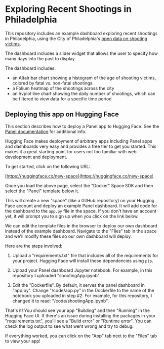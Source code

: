 # Exploring Recent Shootings in Philadelphia

This repository includes an example dashboard exploring recent shootings in Philadelphia,
using the City of Philadelphia's [open data on shooting victims](https://www.opendataphilly.org/dataset/shooting-victims).

The dashboard includes a slider widget that allows the user to specify how many days
into the past to display.

The dashboard includes:

- an Altair bar chart showing a histogram of the age of shooting victims, colored by fatal vs. non-fatal shootings
- a Folium heatmap of the shootings across the city
- an hvplot line chart showing the daily number of shootings, which can be filtered to view data for a specific time period



## Deploying this app on Hugging Face

This section describes how to deploy a Panel app to Hugging Face. See the [Panel documentation](https://panel.holoviz.org/how_to/deployment/huggingface.html) for additional info.

Hugging Face makes deployment of arbitrary apps including Panel apps and dashboards very easy and provides a free tier to get you started. This makes it a great starting point for users not too familiar with web development and deployment.

To get started, click on the following URL:

[https://huggingface.co/new-space](https://huggingface.co/new-space)

Once you load the above page, select the "Docker" Space SDK and then select the "Panel" template below it.

This will create a new "space" (like a GitHub repository) on 
your Hugging Face account and deploy an example Panel dashboard. It will add code for the dashboard to the `app.py` file in the space. If you don't have an account yet, it will prompt you to sign up when you click on the link below.

We can edit the template files in the browser to deploy our own dashboard instead of the example dashboard. 
Navigate to the "Files" tab in the space and we'll modify these files so our own dashboard will deploy.

Here are the steps involved:

1. Upload a "requirements.txt" file that includes all of the requirements for your project. Hugging Face will install these dependencies using `pip`.

2. Upload your Panel dashboard Jupyter notebook. For example, in this repository I uploaded "shootingApp.ipynb".

3. Edit the "Dockerfile". By default, it serves the panel dashboard in "app.py". Change "/code/app.py" in the Dockerfile to the name of the notebook you uploaded in step #2. For example, for this repository, I changed it to read: "/code/shootingApp.ipynb".

That's it! You should see your app "Building" and then "Running" in the Hugging Face UI. 
If there's an issue during installing the packages in your "requirements.txt", you'll see a "Build error"
or "Runtime error". You can check the log output to see what went wrong and try to debug.  

If everything worked, you can click on the "App" tab next to the "Files" tab to view your app! 
